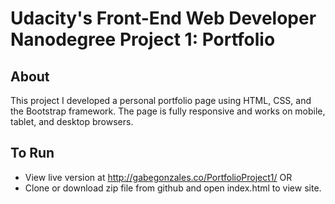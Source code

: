 # Udacity's Front-End Web Developer Nanodegree Project 1: Portfolio

## About ##
This project I developed a personal portfolio page using HTML, CSS, and the Bootstrap framework. 
The page is fully responsive and works on mobile, tablet, and desktop browsers.

## To Run ##
* View live version at http://gabegonzales.co/PortfolioProject1/ OR 
* Clone or download zip file from github and open index.html to view site.

